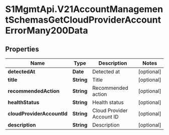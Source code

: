 # S1MgmtApi.V21AccountManagementSchemasGetCloudProviderAccountErrorMany200Data

## Properties
Name | Type | Description | Notes
------------ | ------------- | ------------- | -------------
**detectedAt** | **Date** | Detected at | [optional] 
**title** | **String** | Title | [optional] 
**recommendedAction** | **String** | Recommended action | [optional] 
**healthStatus** | **String** | Health status | [optional] 
**cloudProviderAccountId** | **String** | Cloud Provider Account ID | [optional] 
**description** | **String** | Description | [optional] 


